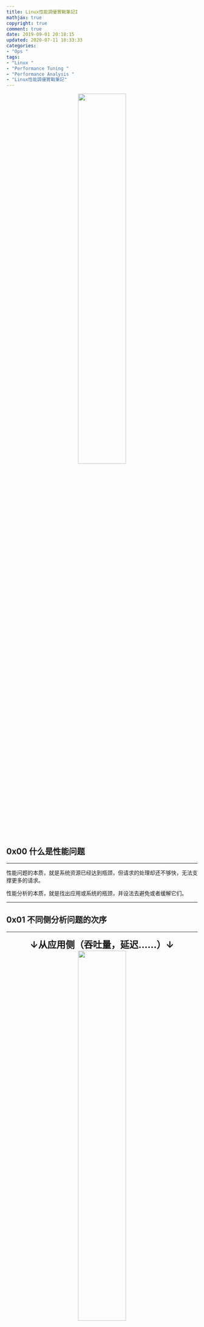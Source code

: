 ```yaml
---
title: Linux性能調優實戰筆記I
mathjax: true
copyright: true
comment: true
date: 2019-09-01 20:18:15
updated: 2020-07-11 18:33:33
categories:
- "Ops "
tags:
- "Linux "
- "Performance Tuning "
- "Performance Analysis "
- "Linux性能調優實戰筆記"
---
```


<center><img src="https://img.madebug.net/m4d3bug/images-of-website/master/blog/linux-tux-minimalism-4k-42-1280x800.jpg" width=50% /></center>

<!-- more -->

## 0x00 什么是性能问题

---

性能问题的本质，就是系统资源已经达到瓶颈，但请求的处理却还不够快，无法支撑更多的请求。

性能分析的本质，就是找出应用或系统的瓶颈，并设法去避免或者缓解它们。

---

## 0x01 不同侧分析问题的次序

---

<center><font size="5"><B>↓从应用侧（吞吐量，延迟……）↓</B></font></center>

<center><img src="https://img.madebug.net/m4d3bug/images-of-website/master/blog/20200411112804.png" width=50% /></center>

<center><font size="5"><B>↑从系统侧（CPU, 内存……）↑</B></font></center>

---

## 0x02 Linux各方面相关的工具

---

<center><img src="https://img.madebug.net/m4d3bug/images-of-website/master/blog/20200411112954.png" width=100% /></center>

---

## 0x03 Linux调优的脑图

---

<center><img src="https://img.madebug.net/m4d3bug/images-of-website/master/blog/20200411113050.png" width=100% /></center>

---

## 0x04 结语

---

- *High concurrency means a big throughput, and fast response means a small delay.* 高并發就是吞吐大，响应快就是延时小。

---

